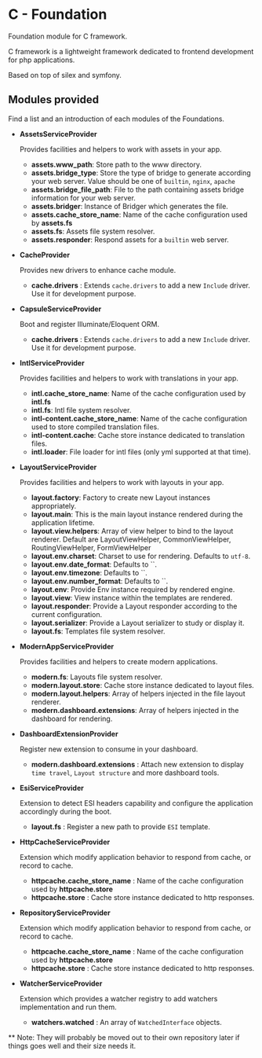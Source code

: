 # C - Foundation

Foundation module for C framework.

C framework is a lightweight framework dedicated to frontend development for php applications.

Based on top of silex and symfony.

## Modules provided

Find a list and an introduction of each modules of the Foundations.

- __AssetsServiceProvider__
    
    Provides facilities and helpers to work with assets in your app.

    - __assets.www_path__: Store path to the www directory.
    - __assets.bridge_type__: Store the type of bridge to generate according your web server. Value should be one of `builtin`, `nginx`, `apache`
    - __assets.bridge_file_path__: File to the path containing assets bridge information for your web server.
    - __assets.bridger__: Instance of Bridger which generates the file.
    - __assets.cache_store_name__: Name of the cache configuration used by __assets.fs__
    - __assets.fs__: Assets file system resolver.
    - __assets.responder__: Respond assets for a `builtin` web server.
    
- __CacheProvider__

    Provides new drivers to enhance cache module.

    - __cache.drivers__ : Extends `cache.drivers` to add a new `Include` driver. Use it for development purpose.
    
- __CapsuleServiceProvider__

    Boot and register Illuminate/Eloquent ORM.

    - __cache.drivers__ : Extends `cache.drivers` to add a new `Include` driver. Use it for development purpose.
    
- __IntlServiceProvider__
    
    Provides facilities and helpers to work with translations in your app.

    - __intl.cache_store_name__: Name of the cache configuration used by __intl.fs__
    - __intl.fs__: Intl file system resolver.
    - __intl-content.cache_store_name__: Name of the cache configuration used to store compiled translation files.
    - __intl-content.cache__: Cache store instance dedicated to translation files.
    - __intl.loader__: File loader for intl files (only yml supported at that time).
    
- __LayoutServiceProvider__
    
    Provides facilities and helpers to work with layouts in your app.

    - __layout.factory__: Factory to create new Layout instances appropriately.
    - __layout.main__: This is the main layout instance rendered during the application lifetime.
    - __layout.view.helpers__: Array of view helper to bind to the layout renderer. Default are LayoutViewHelper, CommonViewHelper, RoutingViewHelper, FormViewHelper
    - __layout.env.charset__: Charset to use for rendering. Defaults to `utf-8`.
    - __layout.env.date_format__: Defaults to ``.
    - __layout.env.timezone__: Defaults to ``.
    - __layout.env.number_format__: Defaults to ``.
    - __layout.env__: Provide Env instance required by rendered engine.
    - __layout.view__: View instance within the templates are rendered.
    - __layout.responder__: Provide a Layout responder according to the current configuration.
    - __layout.serializer__: Provide a Layout serializer to study or display it.
    - __layout.fs__: Templates file system resolver.
    
- __ModernAppServiceProvider__
    
    Provides facilities and helpers to create modern applications.

    - __modern.fs__: Layouts file system resolver.
    - __modern.layout.store__: Cache store instance dedicated to layout files.
    - __modern.layout.helpers__: Array of helpers injected in the file layout renderer.
    - __modern.dashboard.extensions__: Array of helpers injected in the dashboard for rendering.
    
- __DashboardExtensionProvider__

    Register new extension to consume in your dashboard.

    - __modern.dashboard.extensions__ : Attach new extension to display `time travel`, `Layout structure` and more dashboard tools.
    
- __EsiServiceProvider__

    Extension to detect ESI headers capability and configure the application accordingly during the boot.

    - __layout.fs__ : Register a new path to provide `ESI` template.
    
- __HttpCacheServiceProvider__

    Extension which modify application behavior to respond from cache, or record to cache.

    - __httpcache.cache_store_name__ : Name of the cache configuration used by __httpcache.store__
    - __httpcache.store__ : Cache store instance dedicated to http responses.
    
- __RepositoryServiceProvider__

    Extension which modify application behavior to respond from cache, or record to cache.

    - __httpcache.cache_store_name__ : Name of the cache configuration used by __httpcache.store__
    - __httpcache.store__ : Cache store instance dedicated to http responses.
    
- __WatcherServiceProvider__

    Extension which provides a watcher registry to add watchers implementation and run them.

    - __watchers.watched__ : An array of `WatchedInterface` objects.
    
    

** Note: They will probably be moved out to their own repository later if things goes well and their size needs it.

